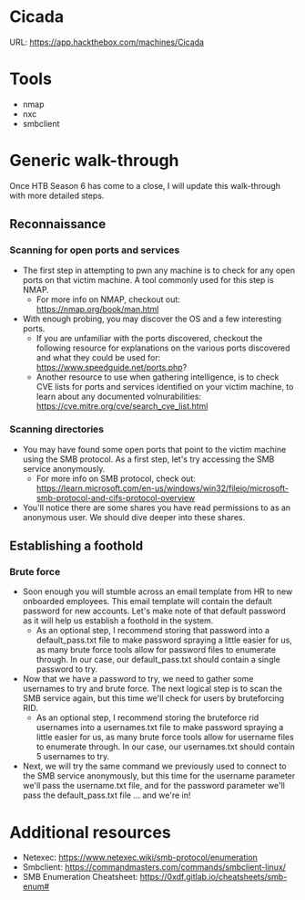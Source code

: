 # Cicada

URL: https://app.hackthebox.com/machines/Cicada

# Tools

- nmap
- nxc
- smbclient

# Generic walk-through

Once HTB Season 6 has come to a close, I will update this walk-through with more detailed steps.

## Reconnaissance

### Scanning for open ports and services

- The first step in attempting to pwn any machine is to check for any open ports on that victim machine. A tool commonly used for this step is NMAP.
    - For more info on NMAP, checkout out: https://nmap.org/book/man.html
- With enough probing, you may discover the OS and a few interesting ports.
    - If you are unfamiliar with the ports discovered, checkout the following resource for explanations on the various ports discovered and what they could be used for: https://www.speedguide.net/ports.php?
    - Another resource to use when gathering intelligence, is to check CVE lists for ports and services identified on your victim machine, to learn about any documented volnurabilities: https://cve.mitre.org/cve/search_cve_list.html

### Scanning directories

- You may have found some open ports that point to the victim machine using the SMB protocol. As a first step, let's try accessing the SMB service anonymously.
    - For more info on SMB protocol, check out: https://learn.microsoft.com/en-us/windows/win32/fileio/microsoft-smb-protocol-and-cifs-protocol-overview
- You'll notice there are some shares you have read permissions to as an anonymous user. We should dive deeper into these shares.

## Establishing a foothold

### Brute force

- Soon enough you will stumble across an email template from HR to new onboarded employees. This email template will contain the default password for new accounts. Let's make note of that default password as it will help us establish a foothold in the system.
    - As an optional step, I recommend storing that password into a default_pass.txt file to make password spraying a little easier for us, as many brute force tools allow for password files to enumerate through. In our case, our default_pass.txt should contain a single password to try.
- Now that we have a password to try, we need to gather some usernames to try and brute force. The next logical step is to scan the SMB service again, but this time we'll check for users by bruteforcing RID.
    - As an optional step, I recommend storing the bruteforce rid usernames into a usernames.txt file to make password spraying a little easier for us, as many brute force tools allow for username files to enumerate through. In our case, our usernames.txt should contain 5 usernames to try. 
- Next, we will try the same command we previously used to connect to the SMB service anonymously, but this time for the username parameter we'll pass the username.txt file, and for the password parameter we'll pass the default_pass.txt file ... and we're in!

# Additional resources
- Netexec: https://www.netexec.wiki/smb-protocol/enumeration
- Smbclient: https://commandmasters.com/commands/smbclient-linux/
- SMB Enumeration Cheatsheet: https://0xdf.gitlab.io/cheatsheets/smb-enum#
